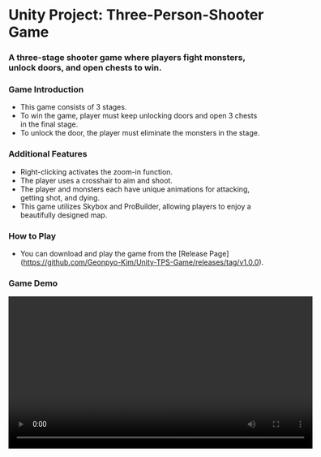# Unity Project: Three-Person-Shooter Game #

### A three-stage shooter game where players fight monsters, unlock doors, and open chests to win. ###

### Game Introduction ###
  - This game consists of 3 stages.
  - To win the game, player must keep unlocking doors and open 3 chests in the final stage.
  - To unlock the door, the player must eliminate the monsters in the stage.

### Additional Features ###
  - Right-clicking activates the zoom-in function.
  - The player uses a crosshair to aim and shoot.
  - The player and monsters each have unique animations for attacking, getting shot, and dying.
  - This game utilizes Skybox and ProBuilder, allowing players to enjoy a beautifully designed map.

### How to Play ###
- You can download and play the game from the [Release Page] (https://github.com/Geonpyo-Kim/Unity-TPS-Game/releases/tag/v1.0.0).
    
### Game Demo ###
<video src="https://github.com/user-attachments/assets/ed79d4e1-6eaf-4de7-9ec2-704f64e809e1" controls width="600"></video>

